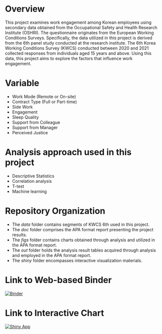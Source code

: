 # Overview
This project examines work engagement among Korean employees using secondary data obtained from the Occupational Safety and Health Research Institute (OSHRI). The questionnaire originates from the European Working Conditions Surveys. Specifically, the data utilized in this project is derived from the 6th panel study conducted at the research institute. The 6th Korea Working Conditions Survey (KWCS) conducted between 2020 and 2021 collected responses from individuals aged 15 years and above. Using this data, this project aims to explore the factors that influence work engagement.

# Variable
* Work Mode (Remote or On-site)
* Contract Type (Full or Part-time)
* Side Work
* Engagement
* Sleep Quality
* Support from Colleague
* Support from Manager
* Perceived Justice

# Analysis approach used in this project
* Descriptive Statistics
* Correlation analysis
* T-test
* Machine learning

# Repository Organization
* The _data_ folder contains segments of KWCS 6th used in this project.
* The _doc_ folder comprises the APA format report presenting the project results.
* The _figs_ folder contains charts obtained through analysis and utilized in the APA format report.
* The _out_ folder holds the analysis result tables acquired through analysis and employed in the APA format report.
* The _shiny_ folder encompasses interactive visualization materials.

# Link to Web-based Binder
[![Binder](https://mybinder.org/badge_logo.svg)](https://mybinder.org/v2/gh/mjshim0220/psy8712-final/HEAD?urlpath=rstudio)

# Link to Interactive Chart
[![Shiny App](https://img.shields.io/badge/Shiny-App-blue?style=flat&logo=R)](https://github.com/mjshim0220/psy8712-final/assets/156954978/1738930b-f49e-4682-92c9-df7610e11a26)


